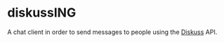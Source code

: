 # diskussING
A chat client in order to send messages to people using the [Diskuss](https://github.com/SteeveDroz/diskuss) API.
